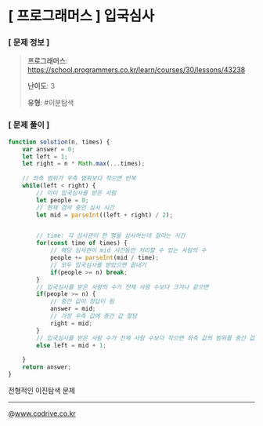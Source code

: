 # [ 프로그래머스 ] 입국심사

### [ 문제 정보 ]
> **프로그래머스**: https://school.programmers.co.kr/learn/courses/30/lessons/43238
> 
> **난이도**: 3
>
> **유형**: #이분탐색


### [ 문제 풀이 ]
```JavaScript
function solution(n, times) {
    var answer = 0;
    let left = 1;
    let right = n * Math.max(...times);
    
    // 좌측 범위가 우측 범위보다 작으면 반복
    while(left < right) {
        // 이미 입국심사를 받은 사람
        let people = 0;
        // 현재 검사 중인 심사 시간
        let mid = parseInt((left + right) / 2);


        // time: 각 심사관이 한 명을 심사하는데 걸리는 시간
        for(const time of times) {
            // 해당 심사관이 mid 시간동안 처리할 수 있는 사람의 수
            people += parseInt(mid / time);
            // 모두 입국심사를 받았으면 끝내기
            if(people >= n) break;
        }
        // 입국심사를 받은 사람의 수가 전체 사람 수보다 크거나 같으면
        if(people >= n) {
            // 중간 값이 정답이 됨
            answer = mid;
            // 가장 우측 값에 중간 값 할당
            right = mid;
        } 
        // 입국심사를 받은 사람 수가 전체 사람 수보다 작으면 좌측 값의 범위를 중간 값의 다음 값으로 조정
        else left = mid + 1;
        
    }
    return answer;
}
```
전형적인 이진탐색 문제


---
@www.codrive.co.kr